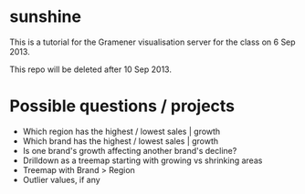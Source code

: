 sunshine
========

This is a tutorial for the Gramener visualisation server for the class on 6 Sep 2013.

This repo will be deleted after 10 Sep 2013.

Possible questions / projects
=============================

- Which region has the highest / lowest sales  | growth
- Which brand  has the highest / lowest sales  | growth
- Is one brand's growth affecting another brand's decline?
- Drilldown as a treemap starting with growing vs shrinking areas
- Treemap with Brand > Region
- Outlier values, if any
